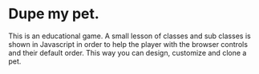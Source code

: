 # Dupe my pet.
This is an educational game. A small lesson of classes and sub classes is shown 
in Javascript in order to help the player with the browser controls and their default order. 
This way you can design, customize and clone a pet.
